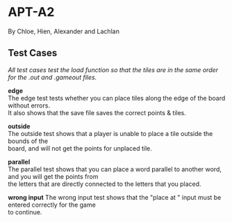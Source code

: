 # APT-A2
By Chloe, Hien, Alexander and Lachlan

## Test Cases
*All test cases test the load function so that the tiles are in the same order for the .out and .gameout files.*

**edge** <br>
The edge test tests whether you can place tiles along the edge of the board without errors. <br> It also shows that the save file saves the correct points & tiles.

**outside** <br>
The outside test shows that a player is unable to place a tile outside the bounds of the <br> board, and will not get the points for unplaced tile.

**parallel** <br>
The parallel test shows that you can place a word parallel to another word, and you will get the points from <br> the letters that are directly connected to the letters that you placed.

**wrong input**
The wrong input test shows that the "place <letter> at <coordinate>" input must be entered correctly for the game <br> to continue.
